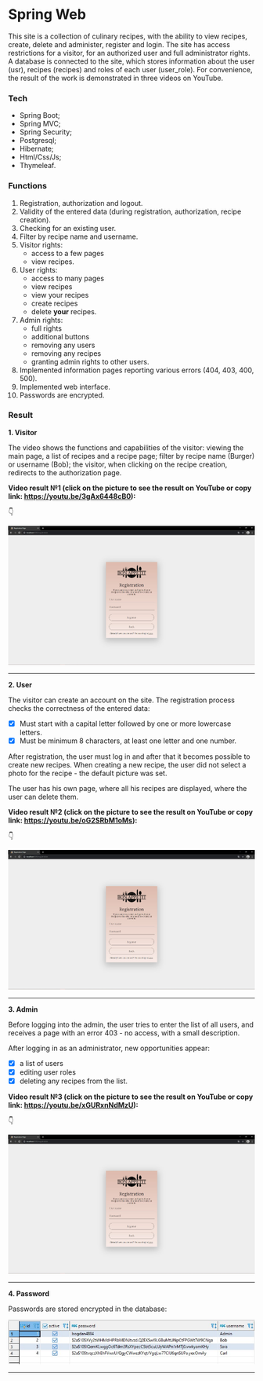 # Spring Web

This site is a collection of culinary recipes, with the ability to view recipes, create, delete and administer, register and login. The site has access restrictions for a 
visitor, for an authorized user and full administrator rights. A database is connected to the site, which stores information about the user (usr), recipes (recipes) and 
roles of each user (user_role). For convenience, the result of the work is demonstrated in three videos on YouTube.

### Tech

* Spring Boot;
* Spring MVC;
* Spring Security;
* Postgresql;
* Hibernate;
* Html/Css/Js;
* Thymeleaf.

### Functions 

1. Registration, authorization and logout.
2. Validity of the entered data (during registration, authorization, recipe creation).
3. Checking for an existing user.
4. Filter by recipe name and username.
5. Visitor rights: 
   - access to a few pages 
   - view recipes.
6. User rights: 
   - access to many pages 
   - view recipes 
   - view your recipes 
   - create recipes 
   - delete **your** recipes.
7. Admin rights: 
   - full rights
   - additional buttons
   - removing any users
   - removing any recipes
   - granting admin rights to other users.
8. Implemented information pages reporting various errors (404, 403, 400, 500).
9. Implemented web interface.
10. Passwords are encrypted.

### Result

**1. Visitor** 

The video shows the functions and capabilities of the visitor: viewing the main page, a list of recipes and a recipe page; filter by recipe name (Burger) or username (Bob); the visitor, when clicking on the recipe creation, redirects to the authorization page.

**Video result №1 (click on the picture to see the result on YouTube or copy link: https://youtu.be/3gAx6448cB0):**

👇

[![Video](https://github.com/bbogdasha/springWebApp/blob/master/screenshots/YouTube.jpg)](https://youtu.be/3gAx6448cB0)

---

**2. User**

The visitor can create an account on the site. The registration process checks the correctness of the entered data:
- [x] Must start with a capital letter followed by one or more lowercase letters.
- [x] Must be minimum 8 characters, at least one letter and one number.

After registration, the user must log in and after that it becomes possible to create new recipes. When creating a new recipe, the user did not select a photo for the recipe - the default picture was set.

The user has his own page, where all his recipes are displayed, where the user can delete them.

**Video result №2 (click on the picture to see the result on YouTube or copy link: https://youtu.be/oG2SRbM1oMs):**

  👇
  
[![Video](https://github.com/bbogdasha/springWebApp/blob/master/screenshots/YouTube.jpg)](https://youtu.be/oG2SRbM1oMs)

---

**3. Admin**

Before logging into the admin, the user tries to enter the list of all users, and receives a page with an error 403 - no access, with a small description.

After logging in as an administrator, new opportunities appear: 
- [x] a list of users 
- [x] editing user roles 
- [x] deleting any recipes from the list.

**Video result №3 (click on the picture to see the result on YouTube or copy link: https://youtu.be/xGURxnNdMzU):**

  👇
  
[![Video](https://github.com/bbogdasha/springWebApp/blob/master/screenshots/YouTube.jpg)](https://youtu.be/xGURxnNdMzU)

---

**4. Password**

Passwords are stored encrypted in the database:

![screenshot](https://github.com/bbogdasha/springWebApp/blob/master/screenshots/screen1.jpg)

---
